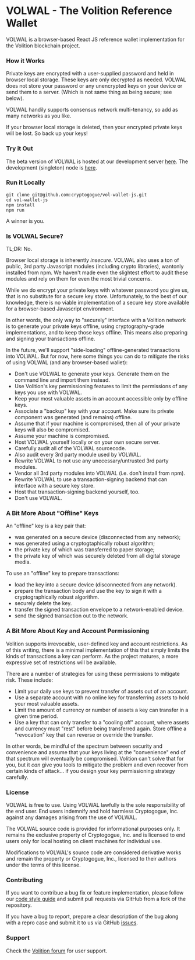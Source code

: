 # VOLWAL - The Volition Reference Wallet

VOLWAL is a browser-based React JS reference wallet implementation for the Volition blockchain project.

### How it Works

Private keys are encrypted with a user-supplied password and held in browser local storage. These keys are only decrypted as needed. VOLWAL does not store your password or any unencrypted keys on your device or send them to a server. (Which is not same thing as being secure; see below).

VOLWAL handily supports consensus network multi-tenancy, so add as many networks as you like.

If your browser local storage is deleted, then your encrypted private keys will be lost. So back up your keys!

### Try it Out

The beta version of VOLWAL is hosted at our development server [here](https://volwal.pancakehermit.com). The development (singleton) node is [here](https://volition-node.pancakehermit.com).

### Run it Locally

```
git clone git@github.com:cryptogogue/vol-wallet-js.git
cd vol-wallet-js
npm install
npm run
```

A winner is you.

### Is VOLWAL Secure?

TL;DR: No.

Browser local storage is inherently *insecure*. VOLWAL also uses a ton of public, 3rd party Javascript modules (including crypto libraries), wantonly installed from npm. We haven't made even the slightest effort to audit these modules and rely on them for even the most trivial concerns.

While we do encrypt your private keys with whatever password you give us, that is no substitute for a secure key store. Unfortunately, to the best of our knowledge, there is no viable implementation of a secure key store available for a browser-based Javascript environment.

In other words, the only way to "securely" interface with a Volition network is to generate your private keys offline, using cryptography-grade implementations, and to keep those keys offline. This means also preparing and signing your transactions offline.

In the future, we'll support "side-loading" offline-generated transactions into VOLWAL. But for now, here some things you can do to mitigate the risks of using VOLWAL (and any browser-based wallet):

- Don't use VOLWAL to generate your keys. Generate them on the command line and import them instead.
- Use Volition's key permissioning features to limit the permissions of any keys you use with VOLWAL.
- Keep your most valuable assets in an account accessible only by offline keys.
- Associate a "backup" key with your account. Make sure its private component was generated (and remains) offline.
- Assume that if your machine is compromised, then all of your private keys will also be compromised.
- Assume your machine is compromised.
- Host VOLWAL yourself locally or on your own secure server.
- Carefully audit all of the VOLWAL sourcecode.
- Also audit every 3rd party module used by VOLWAL.
- Rewrite VOLWAL to not use any unecessary/untrusted 3rd party modules.
- Vendor all 3rd party modules into VOLWAL (i.e. don't install from npm).
- Rewrite VOLWAL to use a transaction-signing backend that can interface with a secure key store.
- Host that transaction-signing backend yourself, too.
- Don't use VOLWAL.

### A Bit More About "Offline" Keys

An "offline" key is a key pair that:
- was generated on a secure device (disconnected from any network);
- was generated using a cryptogtaphically robust algorithm;
- the private key of which was transferred to paper storage;
- the private key of which was securely deleted from all digital storage media.

To use an "offline" key to prepare transactions:
- load the key into a secure device (disconnected from any network).
- prepare the transaction body and use the key to sign it with a cryptographically robust algorithm.
- securely delete the key.
- transfer the signed transaction envelope to a network-enabled device.
- send the signed transaction out to the network.

### A Bit More About Key and Account Permissioning

Volition supports irrevocable, user-defined key and account restrictions. As of this writing, there is a minimal implementation of this that simply limits the kinds of transactions a key can perform. As the project matures, a more expressive set of restrictions will be available.

There are a number of strategies for using these permissions to mitigate risk. These include:
- Limit your daily use keys to prevent transfer of assets out of an account.
- Use a separate account with no online key for transferring assets to hold your most valuable assets.
- Limit the amount of currency or number of assets a key can transfer in a given time period.
- Use a key that can only transfer to a "cooling off" account, where assets and currency must "rest" before being transferred again. Store offline a "revocation" key that can reverse or override the transfer.

In other words, be mindful of the spectrum between security and convenience and assume that your keys living at the "convenience" end of that spectrum will eventually be compromised. Volition can't solve that for you, but it *can* give you tools to mitigate the problem and even recover from certain kinds of attack... if you design your key permissioning strategy carefully.

### License

VOLWAL is free to use. Using VOLWAL lawfully is the sole responsibility of the end user. End users indemnify and hold harmless Cryptogogue, Inc. against any damages arising from the use of VOLWAL.

The VOLWAL source code is provided for informational purposes only. It remains the exclusive property of Cryptogogue, Inc. and is licensed to end users only for local hosting on client machines for individual use.

Modifications to VOLWAL's source code are considered derivative works and remain the property or Cryptogogue, Inc., licensed to their authors under the terms of this license.

### Contributing

If you want to contribue a bug fix or feature implementation, please follow our [code style guide](docs/js-code-style-guide.md) and submit pull requests via GitHub from a fork of the repository.

If you have a bug to report, prepare a clear description of the bug along with a repro case and submit it to us via GitHub [issues](https://github.com/cryptogogue/vol-wallet-js/issues).

### Support

Check the [Volition forum](https://community.volitionccg.com/) for user support.
